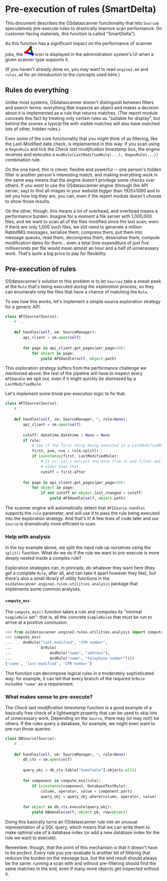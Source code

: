 # Pre-execution of rules (SmartDelta)

This document describes the OSdatascanner functionality that lets `Source`s
speculatively pre-execute rules to drastically improve scan performance. (In
customer-facing materials, this function is called "SmartDelta").

As this function has a significant impact on the performance of scanner jobs,
the ![](smartdelta.png) icon is displayed in the administration system's UI
when a given scanner type supports it.

(If you haven't already done so, you may want to read `engine2.md` and
`rules.md` for an introduction to the concepts used here.)

## Rules do everything

Unlike most systems, OSdatascanner doesn't distinguish between filters and
search terms: everything that inspects an object and makes a decision about
it is implemented as a rule that returns matches. (The report module conceals
this fact by treating only certain rules as "suitable for display", but
behind the scenes a typical file with visible matches will also have matched
lots of other, hidden rules.)

Even some of the core functionality that you might _think_ of as filtering,
like the Last-Modified date check, is implemented in this way: if you scan
using a `RegexRule` and tick the _Check last modification timestamp_ box,
the engine receives and executes a
`AndRule(LastModifiedRule(...), RegexRule(...))` combination rule.

On the one hand, this is clever, flexible and powerful -- one person's
hidden filter is another person's interesting match, and making everything
work in the same way means that the engine doesn't privilege some checks
over others. If you _want_ to use the OSdatascanner engine (through the API
server, say) to find all images in your website bigger than 1920x1080 and to
tell you how big they are, you can, even if the report module doesn't choose
to show those results.

On the other, though, this means a lot of overhead, and overhead means a
performance burden. Imagine for a moment a file server with 1,000,000 files,
and we want to scan all of the files modified since the last scan; even
if there are only 1,000 such files, we still need to generate a million
RabbitMQ messages, serialise them, compress them, put them into message
queues, read them, decompress them, deserialise them, compute modification
dates for them... even a total time expenditure of just five milliseconds per
file would mean almost an hour and a half of unnecessary work. That's quite
a big price to pay for flexibility.

## Pre-execution of rules

OSdatascanner's solution to this problem is to let `Sources` take a sneak
peek at the `Rule` that's being executed _during the exploration process_, so
they can enumerate only the files that have a chance of matching the `Rule`.

To see how this works, let's implement a simple source exploration strategy
for a generic API.

```python
class APISource(Source):
    # ...

    def handles(self, sm: SourceManager):
        api_client = sm.open(self)

        for page in api_client.get_pages(per_page=50):
            for object in page:
                yield APIHandle(self, object.path)
```

This exploration strategy suffers from the performance challenge we mentioned
above: the rest of the pipeline will have to inspect every `APIHandle` we spit
out, even if it might quickly be dismissed by a `LastModifiedRule`.

Let's implement some trivial pre-execution logic to fix that:

```python
class APISource(Source):
    # ...

    def handles(self, sm: SourceManager, *, rule=None):
        api_client = sm.open(self)

        cutoff: datetime.datetime | None = None
        if rule:
            # See if the first thing being executed is a LastModifiedRule
            first, pve, nve = rule.split()
            if isinstance(first, LastModifiedRule):
                # It is! Let's extract the date from it and filter out anything
                # older than that
                cutoff = first.after

        for page in api_client.get_pages(per_page=50):
            for object in page:
                if not cutoff or object.last_changed > cutoff:
                    yield APIHandle(self, object.path)
```
The scanner engine will automatically detect that `APISource.handles` supports
the `rule` parameter, and will use it to pass the rule being executed into the
exploration strategy. And that's it! A few lines of code later and our `Source`
is dramatically more efficient to scan.

### Help with analysis

In the toy example above, we split the input rule up ourselves using the
`split()` function. What do we do if the rule we want to pre-execute is more
deeply nested inside a complex rule?

Exploration strategies can, in principle, do whatever they want here (they get
a complete `Rule`, after all, and can take it apart however they like), but
there's also a small library of utility functions in the
`os2datascanner.engine2.rules.utilities.analysis` package that implements some
common analyses.

#### `compute_mss`

The `compute_mss()` function takes a rule and computes its "minimal
`SimpleRule` set": that is, all the concrete `SimpleRule`s that _must_ be run
to arrive at a positive conclusion.

```python
>>> from os2datascanner.engine2.rules.utilities.analysis import compute_mss
>>> compute_mss(
...     AndRule("last-modified", "CPR number",
...             OrRule(
...                 AndRule("name", "address"),
...                 AndRule("name", "telephone number"))))
{'name', 'last-modified', 'CPR number'}
```

This function can decompose logical rules in a moderately sophisticated way:
for example, it can tell that every branch of the required `OrRule` includes
`"name"` as a requirement.

### What makes sense to pre-execute?

The _Check last modification timestamp_ function is a good example of a
basically free check of a lightweight property that can be used to skip lots of
unnecessary work. Depending on the `Source`, there may (or may not!) be others.
If the rules query a database, for example, we might even want to pre-run
those queries:

```python
class DBSource(Source):
    # ...

    def handles(self, sm: SourceManager, *, rule=None):
        db_ctx = sm.open(self)

        query_obj = db_ctx.table["SomeTable"].objects.all()

        for component in compute_mss(rule):
            if isinstance(component, DatabaseTestRule):
                column, operator, value = component.parts
                query_obj = query_obj.where(column, operator, value)

        for object in db_ctx.execute(query_obj):
            yield DBHandle(self, object.pk, row=object)
```

Doing this basically turns an OSdatascanner rule into an unusual representation
of a SQL query, which means that we can write them to make optimal use of a
database index (or add a new database index for the rule we want to execute).

Remember, though, that the point of this mechanism is that it doesn't have to
be _perfect_. Every rule you pre-evaluate is another bit of filtering that
reduces the burden on the message bus, but the end result should always be the
same: running a scan with and without pre-filtering should find the same
matches in the end, even if many more objects get inspected without it.

